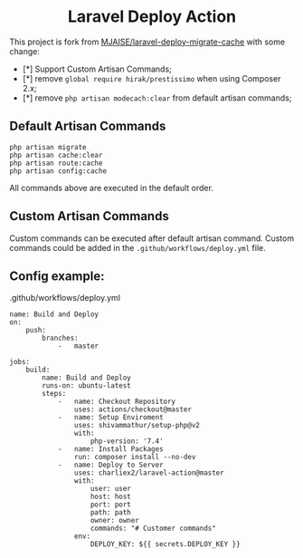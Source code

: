 <div align="center">

# Laravel Deploy Action

</div>

This project is fork from  [MJAISE/laravel-deploy-migrate-cache](https://github.com/MJAISE/laravel-deploy-migrate-cache) with some change:

- [*] Support Custom Artisan Commands;
- [*] remove `global require hirak/prestissimo` when using Composer 2.x;
- [*] remove `php artisan modecach:clear` from default artisan commands;

## Default Artisan Commands
```
php artisan migrate 
php artisan cache:clear 
php artisan route:cache
php artisan config:cache
```
All commands above are executed in the default order.

## Custom Artisan Commands
 Custom commands can be executed after default artisan command. Custom commands could be added in the `.github/workflows/deploy.yml` file.


## Config example:

.github/workflows/deploy.yml

```
name: Build and Deploy
on:
    push:
        branches:
            -   master

jobs:
    build:
        name: Build and Deploy
        runs-on: ubuntu-latest
        steps:
            -   name: Checkout Repository
                uses: actions/checkout@master
            -   name: Setup Enviroment
                uses: shivammathur/setup-php@v2
                with:
                    php-version: '7.4'
            -   name: Install Packages
                run: composer install --no-dev
            -   name: Deploy to Server
                uses: charliex2/laravel-action@master
                with:
                    user: user
                    host: host
                    port: port
                    path: path
                    owner: owner
                    commands: "# Customer commands"
                env:
                    DEPLOY_KEY: ${{ secrets.DEPLOY_KEY }}
```
